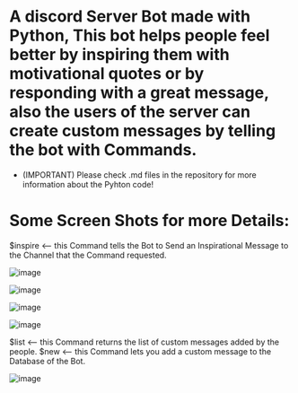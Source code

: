 # A discord Server Bot made with Python, This bot helps people feel better by inspiring them with motivational quotes or by responding with a great message, also the users of the server can create custom messages by telling the bot with Commands.

- (IMPORTANT) Please check .md files in the repository for more information about the Pyhton code!


# Some Screen Shots for more Details:

$inspire <-- this Command tells the Bot to Send an Inspirational Message to the Channel that the Command requested.

![image](https://user-images.githubusercontent.com/76783878/136698241-1d986554-304e-4e3b-897e-729dc863412d.png)


![image](https://user-images.githubusercontent.com/76783878/136698291-931102c9-e009-4b79-bea7-5208acd648c4.png)


![image](https://user-images.githubusercontent.com/76783878/136698506-0c49765d-a744-43fa-a23e-42ea43a2b20c.png)


![image](https://user-images.githubusercontent.com/76783878/136698571-3510abb6-de0d-408e-afdf-121e3566a16c.png)

 $list <-- this Command returns the list of custom messages added by the people.
 $new <-- this Command lets you add a custom message to the Database of the Bot.
 
![image](https://user-images.githubusercontent.com/76783878/136698668-63222819-5645-4e8e-869a-d9feecb5086f.png)



